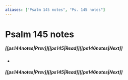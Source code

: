 ```yaml
---
aliases: ["Psalm 145 notes", "Ps. 145 notes"]
---
```

# Psalm 145 notes
##### <span class=arrow-left></span>[[ps144notes|Prev]]<span class=navigation-separator></span>[[ps145|Read]]<span class=navigation-separator></span>[[ps146notes|Next]]<span class=arrow-right></span>
- 
##### <span class=arrow-left></span>[[ps144notes|Prev]]<span class=navigation-separator></span>[[ps145|Read]]<span class=navigation-separator></span>[[ps146notes|Next]]<span class=arrow-right></span>